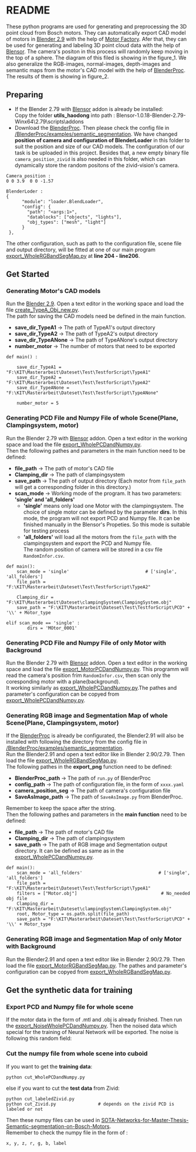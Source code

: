# README  
These python programs are used for generating and preprocessing the 3D point cloud from Bosch motors. They can automatically export CAD model of motors in [Blender 2.9](https://www.blender.org/download/releases/2-90/) with the help of [Motor Factory](https://github.com/cold-soda-jay/blenderMotorFactory).
Afer that, they can be used for generating and labeling 3D point cloud data with the help of [Blensor](https://www.blensor.org/). The camera's positon in this process will randomly keep moving in the top of a sphere. The diagram of this filed is showing in the figure_1. We also generalize the RGB-images, normal-images, depth-images and semantic maps from the motor's CAD model with the help of [BlenderProc](https://github.com/DLR-RM/BlenderProc). The results of them is showing in figure_2.   

## Preparing  
- If the Blender 2.79 with [Blensor](https://www.blensor.org/) addon is already be installed:  
Copy the folder **utils_haodong** into path : Blensor-1.0.18-Blender-2.79-Winx64\2.79\scripts\addons  
- Download the [BlenderProc](https://github.com/DLR-RM/BlenderProc). Then please check the config file in [/BlenderProc/examples/semantic_segmentation](https://github.com/DLR-RM/BlenderProc/blob/main/examples/semantic_segmentation/config.yaml). We have changed **position of camera and configuration of BlenderLoader** in this folder to suit the position and size of our CAD models. The configuration of our task is be uploaded in this project. Besides that, a new empty binary file `camera_position_zivid` is also needed in this folder, which can dynamically store the random positons of the zivid-vision's camera.    
```
Camera_position :
0 0 3.9  0 0 -1.57 
```  
```
BlenderLoder :  
{
      "module": "loader.BlendLoader",
      "config": {
        "path": "<args:1>",
        "datablocks": ["objects", "lights"],
        "obj_types": ["mesh", "light"]
      }
 },
```  
The other configuration, such as path to the configuration file, scene file and output directory, will be fitted at one of our main program [export_WholeRGBandSegMap.py](./export_WholeRGBandSegMap.py) at **line 204 - line206**. 

## Get Started  
### Generating Motor's CAD models  
Run the [Blender 2.9](https://www.blender.org/download/releases/2-90/). Open a text editor in the working space and load the file [create_TypeA_Obj_new.py](./create_TypeA_Obj_new.py).  
The path for saving the CAD models need be defined in the main function.
- **save_dir_TypeA1** -> The path of TypeA1's output directory  
- **save_dir_TypeA2** -> The path of TypeA2's output directory  
- **save_dir_TypeANone** -> The path of TypeANone's output directory  
- **number_motor** -> The number of motors that need to be exported  

```
def main() :

    save_dir_TypeA1 = "F:\KIT\Masterarbeit\Dateset\Test\TestforScript\TypeA1"
    save_dir_TypeA2 = "F:\KIT\Masterarbeit\Dateset\Test\TestforScript\TypeA2"
    save_dir_TypeANone = "F:\KIT\Masterarbeit\Dateset\Test\TestforScript\TypeANone"
    
    number_motor = 5
```

### Generating PCD File and Numpy File of whole Scene(Plane, Clampingsystem, motor)  
Run the Blender 2.79 with [Blensor](https://www.blensor.org/) addon. Open a text editor in the working space and load the file [export_WholePCDandNumpy.py](./export_WholePCDandNumpy.py).  
Then the following pathes and parameters in the main function need to be defined:  
- **file_path** -> The path of motor's CAD file  
- **Clamping_dir** -> The path of clampingsystem   
- **save_path** -> The path of output directory (Each motor from `file_path` will get a corresponding folder in this directory.)  
- **scan_mode** -> Working mode of the program. It has two parameters: **'single' and 'all_folders'**  
  - **'single'** means only load one Motor with the clampingsystem. The choice of single motor can be defined by the parameter **dirs**. In this mode, the program will not             export PCD and Numpy file. It can be finished manually in the Blensor's Propeties. So this mode is suitable for testing process  
  - **'all_folders'** will load all the motors from the `file_path` with the clampingsystem and export the PCD and Numpy file.  
The random position of camera will be stored in a csv file `RandomInfor.csv`.

```
def main():
    scan_mode = 'single'                             # ['single', 'all_folders']
    file_path = "F:\KIT\Masterarbeit\Dateset\Test\TestforScript\TypeA2"
 
    Clamping_dir = "F:\KIT\Masterarbeit\Dateset\clampingSystem\ClampingSystem.obj"
    save_path = "F:\KIT\Masterarbeit\Dateset\Test\TestforScript\PCD" + '\\' + Motor_type
``` 
```
elif scan_mode == 'single' :
        dirs = 'MOtor_0001'
```  
### Generating PCD File and Numpy File of only Motor with Background   
Run the Blender 2.79 with [Blensor](https://www.blensor.org/) addon. Open a text editor in the working space and load the file [export_MotorPCDandNumpy.py](./export_MotorPCDandNumpy.py). This programm will read the camera's position frim `RandomInfor.csv`, then scan only the coresponding motor with a plane(background).  
It working similarly as [export_WholePCDandNumpy.py](./export_WholePCDandNumpy.py).The pathes and parameter's configuration can be copyed from [export_WholePCDandNumpy.py](./export_WholePCDandNumpy.py).

### Generating RGB image and Segmentation Map of whole Scene(Plane, Clampingsystem, motor)   
If the [BlenderProc](https://github.com/DLR-RM/BlenderProc) is already be configurated, the Blender2.91 will also be installed with following the directory from the config file in [/BlenderProc/examples/semantic_segmentation](https://github.com/DLR-RM/BlenderProc/blob/main/examples/semantic_segmentation/config.yaml).  
Run the Blender2.91 and open a text editor like in Blender 2.90/2.79. Then load the file [export_WholeRGBandSegMap.py](./export_WholeRGBandSegMap.py).  
The following pathes in the **export_png** function need to be defined:  
- **BlenderProc_path** -> The path of `run.py` of BlenderProc  
- **config_path** -> The path of configuration file, in the form of `xxxx.yaml`
- **camera_position_seg** -> The path of camera's configuration file  
- **SaveAsImage_path** -> The path of `SaveAsImage.py` from BlenderProc.   

Remember to keep the space after the string.  
Then the following pathes and parameters in the **main function** need to be defined:  
- **file_path** -> The path of motor's CAD file  
- **Clamping_dir** -> The path of clampingsystem  
- **save_path** -> The path of RGB image and Segmentation output directory. It can be defined as same as in the [export_WholePCDandNumpy.py](./export_WholePCDandNumpy.py).  
```
def main():
    scan_mode = 'all_folders'                             # ['single', 'all_folders']
    file_path = "F:\KIT\Masterarbeit\Dateset\Test\TestforScript\TypeA1"
    filters = ["Motor.obj"]                                # No_needed obj file
    Clamping_dir = "F:\KIT\Masterarbeit\Dateset\clampingSystem\ClampingSystem.obj"
    root, Motor_type = os.path.split(file_path)
    save_path = "F:\KIT\Masterarbeit\Dateset\Test\TestforScript\PCD" + '\\' + Motor_type
```
### Generating RGB image and Segmentation Map of only Motor with Background   
Run the Blender2.91 and open a text editor like in Blender 2.90/2.79. Then load the file [export_MotorRGBandSegMap.py](./export_MotorRGBandSegMap.py). The pathes and parameter's configuration can be copyed from [export_WholeRGBandSegMap.py](./export_WholeRGBandSegMap.py).  

## Get the synthetic data for training  
### Export PCD and Numpy file for whole scene
If the motor data in the form of .mtl and .obj is already finished. Then run the [export_NoiseWholePCDandNumpy.py](./export_NoiseWholePCDandNumpy.py). Then the noised data which special for the training of Neural Network will be exported. The noise is following this random field:  

### Cut the numpy file from whole scene into cuboid 
If you want to get the **training data**:
```
python cut_WholePCDandNumpy.py
```
else if you want to cut the **test data** from Zivid:
```
python cut_labeledZivid.py
python cut_Zivid.py                # depends on the zivid PCD is labeled or not
```
Then these numpy files can be used in [SOTA-Networks-for-Master-Thesis-Semantic-segmentation-on-Bosch-Motors](https://github.com/haodongyu/SOTA-Networks-for-Master-Thesis-Semantic-segmentation-on-Bosch-Motors).  
Remember to check the numpy file in the form of :  
```
x, y, z, r, g, b, label
```
